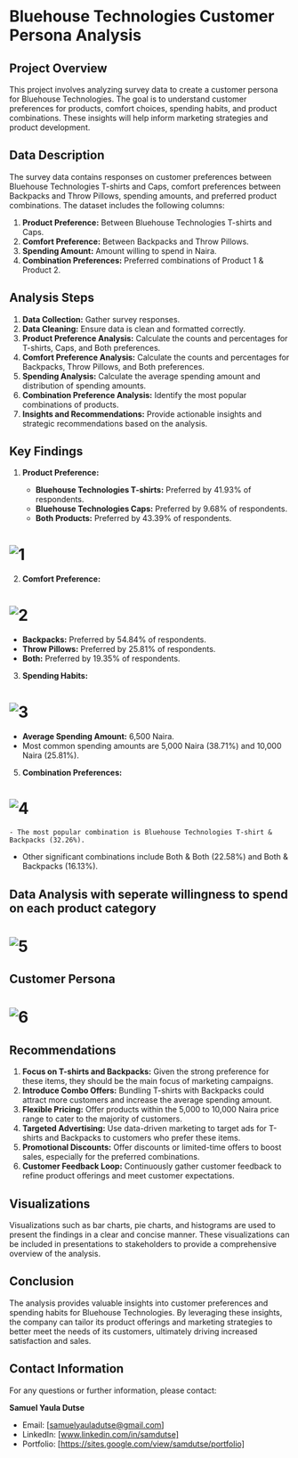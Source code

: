 # Bluehouse Technologies Customer Persona Analysis

## Project Overview

This project involves analyzing survey data to create a customer persona for Bluehouse Technologies. The goal is to understand customer preferences for products, comfort choices, spending habits, and product combinations. These insights will help inform marketing strategies and product development.

## Data Description

The survey data contains responses on customer preferences between Bluehouse Technologies T-shirts and Caps, comfort preferences between Backpacks and Throw Pillows, spending amounts, and preferred product combinations. The dataset includes the following columns:

1. **Product Preference:** Between Bluehouse Technologies T-shirts and Caps.
2. **Comfort Preference:** Between Backpacks and Throw Pillows.
3. **Spending Amount:** Amount willing to spend in Naira.
4. **Combination Preferences:** Preferred combinations of Product 1 & Product 2.

## Analysis Steps

1. **Data Collection:** Gather survey responses.
2. **Data Cleaning:** Ensure data is clean and formatted correctly.
3. **Product Preference Analysis:** Calculate the counts and percentages for T-shirts, Caps, and Both preferences.
4. **Comfort Preference Analysis:** Calculate the counts and percentages for Backpacks, Throw Pillows, and Both preferences.
5. **Spending Analysis:** Calculate the average spending amount and distribution of spending amounts.
6. **Combination Preference Analysis:** Identify the most popular combinations of products.
7. **Insights and Recommendations:** Provide actionable insights and strategic recommendations based on the analysis.

## Key Findings

1. **Product Preference:**

   - **Bluehouse Technologies T-shirts:** Preferred by 41.93% of respondents.
   - **Bluehouse Technologies Caps:** Preferred by 9.68% of respondents.
   - **Both Products:** Preferred by 43.39% of respondents.
# ![1](https://github.com/user-attachments/assets/476c5519-5539-4a92-83b6-6893216438f8)

2. **Comfort Preference:**
# ![2](https://github.com/user-attachments/assets/1dcab204-ff04-47e8-b9fe-3f27a6c1cce8)

   - **Backpacks:** Preferred by 54.84% of respondents.
   - **Throw Pillows:** Preferred by 25.81% of respondents.
   - **Both:** Preferred by 19.35% of respondents.

3. **Spending Habits:**
# ![3](https://github.com/user-attachments/assets/42993d98-02a0-49cb-826f-0ad3a4dc258e)

   - **Average Spending Amount:** 6,500 Naira.
   - Most common spending amounts are 5,000 Naira (38.71%) and 10,000 Naira (25.81%).

5. **Combination Preferences:**
# ![4](https://github.com/user-attachments/assets/4f75cc65-9c65-4d25-87cb-b54c45d44753)

    - The most popular combination is Bluehouse Technologies T-shirt & Backpacks (32.26%).
   - Other significant combinations include Both & Both (22.58%) and Both & Backpacks (16.13%).

## Data Analysis with seperate willingness to spend on each product category
# ![5](https://github.com/user-attachments/assets/8ad72616-cb4d-405c-ae56-d1a90f17b78e)

## Customer Persona
# ![6](https://github.com/user-attachments/assets/bfdbba9c-e2d0-4fb1-9715-5cab076978a1)

## Recommendations

1. **Focus on T-shirts and Backpacks:** Given the strong preference for these items, they should be the main focus of marketing campaigns.
2. **Introduce Combo Offers:** Bundling T-shirts with Backpacks could attract more customers and increase the average spending amount.
3. **Flexible Pricing:** Offer products within the 5,000 to 10,000 Naira price range to cater to the majority of customers.
4. **Targeted Advertising:** Use data-driven marketing to target ads for T-shirts and Backpacks to customers who prefer these items.
5. **Promotional Discounts:** Offer discounts or limited-time offers to boost sales, especially for the preferred combinations.
6. **Customer Feedback Loop:** Continuously gather customer feedback to refine product offerings and meet customer expectations.

## Visualizations

Visualizations such as bar charts, pie charts, and histograms are used to present the findings in a clear and concise manner. These visualizations can be included in presentations to stakeholders to provide a comprehensive overview of the analysis.

## Conclusion

The analysis provides valuable insights into customer preferences and spending habits for Bluehouse Technologies. By leveraging these insights, the company can tailor its product offerings and marketing strategies to better meet the needs of its customers, ultimately driving increased satisfaction and sales.

## Contact Information

For any questions or further information, please contact:

**Samuel Yaula Dutse**
- Email: [samuelyauladutse@gmail.com]
- LinkedIn: [www.linkedin.com/in/samdutse]
- Portfolio: [https://sites.google.com/view/samdutse/portfolio]

